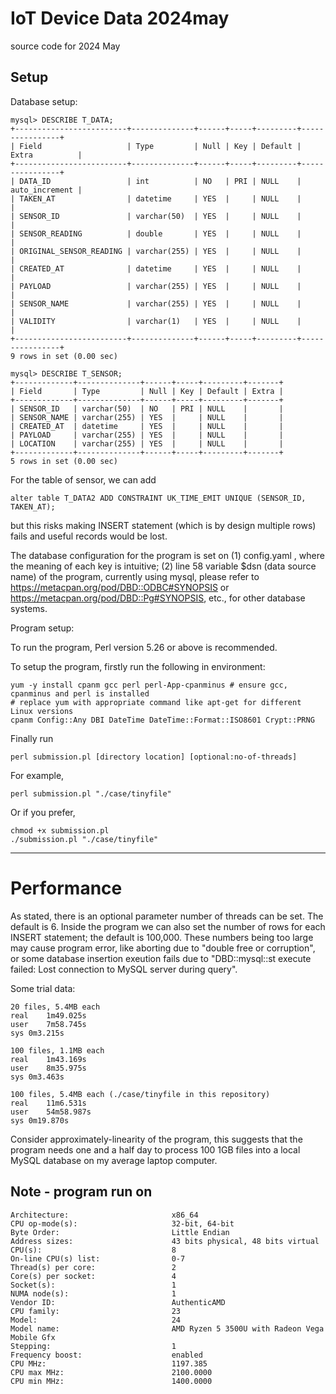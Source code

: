 # IoT Device Data 2024may
source code for 2024 May

## Setup

Database setup:
```
mysql> DESCRIBE T_DATA;
+-------------------------+--------------+------+-----+---------+----------------+
| Field                   | Type         | Null | Key | Default | Extra          |
+-------------------------+--------------+------+-----+---------+----------------+
| DATA_ID                 | int          | NO   | PRI | NULL    | auto_increment |
| TAKEN_AT                | datetime     | YES  |     | NULL    |                |
| SENSOR_ID               | varchar(50)  | YES  |     | NULL    |                |
| SENSOR_READING          | double       | YES  |     | NULL    |                |
| ORIGINAL_SENSOR_READING | varchar(255) | YES  |     | NULL    |                |
| CREATED_AT              | datetime     | YES  |     | NULL    |                |
| PAYLOAD                 | varchar(255) | YES  |     | NULL    |                |
| SENSOR_NAME             | varchar(255) | YES  |     | NULL    |                |
| VALIDITY                | varchar(1)   | YES  |     | NULL    |                |
+-------------------------+--------------+------+-----+---------+----------------+
9 rows in set (0.00 sec)

mysql> DESCRIBE T_SENSOR;
+-------------+--------------+------+-----+---------+-------+
| Field       | Type         | Null | Key | Default | Extra |
+-------------+--------------+------+-----+---------+-------+
| SENSOR_ID   | varchar(50)  | NO   | PRI | NULL    |       |
| SENSOR_NAME | varchar(255) | YES  |     | NULL    |       |
| CREATED_AT  | datetime     | YES  |     | NULL    |       |
| PAYLOAD     | varchar(255) | YES  |     | NULL    |       |
| LOCATION    | varchar(255) | YES  |     | NULL    |       |
+-------------+--------------+------+-----+---------+-------+
5 rows in set (0.00 sec)
```

For the table of sensor, we can add
```
alter table T_DATA2 ADD CONSTRAINT UK_TIME_EMIT UNIQUE (SENSOR_ID, TAKEN_AT);
```

but this risks making INSERT statement (which is by design multiple rows) fails and useful records would be lost.

The database configuration for the program is set on (1) config.yaml , where the meaning of each key is intuitive; (2) line 58 variable $dsn (data source name) of the program, currently using mysql, please refer to https://metacpan.org/pod/DBD::ODBC#SYNOPSIS or https://metacpan.org/pod/DBD::Pg#SYNOPSIS, etc., for other database systems.



Program setup:

To run the program, Perl version 5.26 or above is recommended.

To setup the program, firstly run the following in environment:

```
yum -y install cpanm gcc perl perl-App-cpanminus # ensure gcc, cpanminus and perl is installed
# replace yum with appropriate command like apt-get for different Linux versions
cpanm Config::Any DBI DateTime DateTime::Format::ISO8601 Crypt::PRNG
```

Finally run
```
perl submission.pl [directory location] [optional:no-of-threads]
```

For example,
```
perl submission.pl "./case/tinyfile"
```

Or if you prefer,
```
chmod +x submission.pl
./submission.pl "./case/tinyfile"
```

---
# Performance

As stated, there is an optional parameter number of threads can be set. The default is 6. Inside the program we can also set the number of rows for each INSERT statement; the default is 100,000. These numbers being too large may cause program error, like aborting due to "double free or corruption", or some database insertion exeution fails due to "DBD::mysql::st execute failed: Lost connection to MySQL server during query".

Some trial data:

```
20 files, 5.4MB each
real	1m49.025s
user	7m58.745s
sys	0m3.215s

100 files, 1.1MB each
real	1m43.169s
user	8m35.975s
sys	0m3.463s

100 files, 5.4MB each (./case/tinyfile in this repository)
real	11m6.531s
user	54m58.987s
sys	0m19.870s
```

Consider approximately-linearity of the program, this suggests that the program needs one and a half day to process 100 1GB files into a local MySQL database on my average laptop computer.

## Note - program run on
```
Architecture:                       x86_64
CPU op-mode(s):                     32-bit, 64-bit
Byte Order:                         Little Endian
Address sizes:                      43 bits physical, 48 bits virtual
CPU(s):                             8
On-line CPU(s) list:                0-7
Thread(s) per core:                 2
Core(s) per socket:                 4
Socket(s):                          1
NUMA node(s):                       1
Vendor ID:                          AuthenticAMD
CPU family:                         23
Model:                              24
Model name:                         AMD Ryzen 5 3500U with Radeon Vega Mobile Gfx
Stepping:                           1
Frequency boost:                    enabled
CPU MHz:                            1197.385
CPU max MHz:                        2100.0000
CPU min MHz:                        1400.0000
```

